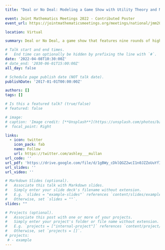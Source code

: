 ```yaml
---
title: "Deal or No Deal: Modeling a Game Show with Utility Theory and Machine Learning"

event: Joint Mathematics Meetings 2022 - Contributed Poster
event_url: https://jointmathematicsmeetings.org/meetings/national/jmm2022/2268_program_friday.html

location: Virtual

summary: Deal or No Deal, a game show that features nine rounds of high stakes player decisions, aired in the United States beginning in 2005. Utility theory helps to explain the rationale of the players at each stage of the game, as well as derive an optimal strategy for maximizing one’s winnings. Using empirical data compiled by Post et al. (2008) and a simulation of 1000 players, one can develop models to predict what amount of money the banker will offer at the end of each round and in what conditions a player will take this offer, the deal. While other supervised learning algorithms were explored, regression and neural networks yielded accuracies of at least 80% at each stage of testing. A deep neural network yielding a coefficient of determination of 0.95 and comparatively low mean error was chosen as the best for predicting the banker offer. To further explore other avenues of intelligent gameplay, reinforcement learning techniques were used to implement a deep Q-network to play the game and be compared to simulated contestants. A path-dependent utility function was implemented to describe empirical and simulated player decisions, and players chose the option with higher utility over 85% of the time. Additional improvements were also implemented; such as nesting the utility function in models of stochastic choice, like the tremble model, to account for errors in player judgement. This report will summarize the results of the CC-REU NSF summer REU experience (DMS-2050692) where these questions were explored.

# Talk start and end times.
#   End time can optionally be hidden by prefixing the line with `#`.
date: '2022-04-08T10:30:00Z'
# date_end: '2030-06-01T15:00:00Z'
all_day: false

# Schedule page publish date (NOT talk date).
publishDate: '2017-01-01T00:00:00Z'

authors: []
tags: []

# Is this a featured talk? (true/false)
# featured: false

# image:
# caption: 'Image credit: [**Unsplash**](https://unsplash.com/photos/bzdhc5b3Bxs)'
#  focal_point: Right

links:
  - icon: twitter
    icon_pack: fab
    name: Follow
    url: https://twitter.com/ashley___mullan
url_code: ''
url_pdf: 'https://drive.google.com/file/d/1gBWy_cDklQGZ2wcI1n0JZZoUuYfInlML/view'
url_slides: ''
url_video: ''

# Markdown Slides (optional).
#   Associate this talk with Markdown slides.
#   Simply enter your slide deck's filename without extension.
#   E.g. `slides = "example-slides"` references `content/slides/example-slides.md`.
#   Otherwise, set `slides = ""`.
slides: ""

# Projects (optional).
#   Associate this post with one or more of your projects.
#   Simply enter your project's folder or file name without extension.
#   E.g. `projects = ["internal-project"]` references `content/project/deep-learning/index.md`.
#   Otherwise, set `projects = []`.
# projects:
 # - example
---
```



